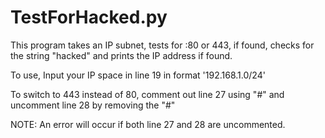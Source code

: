 # TestForHacked.py
This program takes an IP subnet, tests for :80 or 443,  if found, checks for the string "hacked" and prints the IP address if found. 

To use, Input your IP space in line 19 in format '192.168.1.0/24'
  
To switch to 443 instead of 80, comment out line 27 using "#" and uncomment line 28 by removing the "#"

NOTE: An error will occur if both line 27 and 28 are uncommented. 
